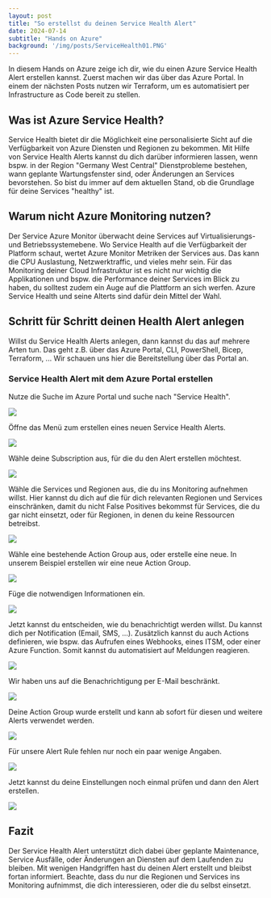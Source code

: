 ```yaml
---
layout: post
title: "So erstellst du deinen Service Health Alert"
date: 2024-07-14
subtitle: "Hands on Azure"
background: '/img/posts/ServiceHealth01.PNG'
---
```

In diesem Hands on Azure zeige ich dir, wie du einen Azure Service Health Alert erstellen kannst. Zuerst machen wir das über das Azure Portal. In einem der nächsten Posts nutzen wir Terraform, um es automatisiert per Infrastructure as Code bereit zu stellen. 

## Was ist Azure Service Health?

Service Health bietet dir die Möglichkeit eine personalisierte Sicht auf die Verfügbarkeit von Azure Diensten und Regionen zu bekommen. Mit Hilfe von Service Health Alerts kannst du dich darüber informieren lassen, wenn bspw. in der Region "Germany West Central" Dienstprobleme bestehen, wann geplante Wartungsfenster sind, oder Änderungen an Services bevorstehen. So bist du immer auf dem aktuellen Stand, ob die Grundlage für deine Services "healthy" ist. 

## Warum nicht Azure Monitoring nutzen?

Der Service Azure Monitor überwacht deine Services auf Virtualisierungs- und Betriebssystemebene. Wo Service Health auf die Verfügbarkeit der Platform schaut, wertet Azure Monitor Metriken der Services aus. Das kann die CPU Auslastung, Netzwerktraffic, und vieles mehr sein. Für das Monitoring deiner Cloud Infrastruktur ist es nicht nur wichtig die Applikationen und bspw. die Performance deiner Services im Blick zu haben, du solltest zudem ein Auge auf die Plattform an sich werfen. Azure Service Health und seine Alterts sind dafür dein Mittel der Wahl. 

## Schritt für Schritt deinen Health Alert anlegen

Willst du Service Health Alerts anlegen, dann kannst du das auf mehrere Arten tun. Das geht z.B. über das Azure Portal, CLI, PowerShell, Bicep, Terraform, ... Wir schauen uns hier die Bereitstellung über das Portal an. 

### Service Health Alert mit dem Azure Portal erstellen

Nutze die Suche im Azure Portal und suche nach "Service Health".

<img src="/img/posts/ServiceHealth01.PNG" class="img-fluid"/>

Öffne das Menü zum erstellen eines neuen Service Health Alerts.

<img src="/img/posts/ServiceHealth02.PNG" class="img-fluid"/>

Wähle deine Subscription aus, für die du den Alert erstellen möchtest.

<img src="/img/posts/ServiceHealth03.PNG" class="img-fluid"/>

Wähle die Services und Regionen aus, die du ins Monitoring aufnehmen willst. Hier kannst du dich auf die für dich relevanten Regionen und Services einschränken, damit du nicht False Positives bekommst für Services, die du gar nicht einsetzt, oder für Regionen, in denen du keine Ressourcen betreibst.

<img src="/img/posts/ServiceHealth04.PNG" class="img-fluid"/>

Wähle eine bestehende Action Group aus, oder erstelle eine neue. In unserem Beispiel erstellen wir eine neue Action Group.

<img src="/img/posts/ServiceHealth05.PNG" class="img-fluid"/>

Füge die notwendigen Informationen ein.

<img src="/img/posts/ServiceHealth06.PNG" class="img-fluid"/>

Jetzt kannst du entscheiden, wie du benachrichtigt werden willst. Du kannst dich per Notification (Email, SMS, ...). Zusätzlich kannst du auch Actions definieren, wie bspw. das Aufrufen eines Webhooks, eines ITSM, oder einer Azure Function. Somit kannst du automatisiert auf Meldungen reagieren.  

<img src="/img/posts/ServiceHealth07.PNG" class="img-fluid"/>

Wir haben uns auf die Benachrichtigung per E-Mail beschränkt. 

<img src="/img/posts/ServiceHealth08.PNG" class="img-fluid"/>

Deine Action Group wurde erstellt und kann ab sofort für diesen und weitere Alerts verwendet werden. 

<img src="/img/posts/ServiceHealth09.PNG" class="img-fluid"/>

Für unsere Alert Rule fehlen nur noch ein paar wenige Angaben.

<img src="/img/posts/ServiceHealth10.PNG" class="img-fluid"/>

Jetzt kannst du deine Einstellungen noch einmal prüfen und dann den Alert erstellen.

<img src="/img/posts/ServiceHealth11.PNG" class="img-fluid"/>

## Fazit

Der Service Health Alert unterstützt dich dabei über geplante Maintenance, Service Ausfälle, oder Änderungen an Diensten auf dem Laufenden zu bleiben. Mit wenigen Handgriffen hast du deinen Alert erstellt und bleibst fortan informiert. Beachte, dass du nur die Regionen und Services ins Monitoring aufnimmst, die dich interessieren, oder die du selbst einsetzt.

